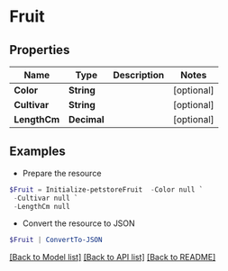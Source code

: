 # Fruit
## Properties

Name | Type | Description | Notes
------------ | ------------- | ------------- | -------------
**Color** | **String** |  | [optional] 
**Cultivar** | **String** |  | [optional] 
**LengthCm** | **Decimal** |  | [optional] 

## Examples

- Prepare the resource
```powershell
$Fruit = Initialize-petstoreFruit  -Color null `
 -Cultivar null `
 -LengthCm null
```

- Convert the resource to JSON
```powershell
$Fruit | ConvertTo-JSON
```

[[Back to Model list]](../README.md#documentation-for-models) [[Back to API list]](../README.md#documentation-for-api-endpoints) [[Back to README]](../README.md)

